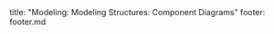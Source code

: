 <frontmatter>
title: "Modeling: Modeling Structures: Component Diagrams"
footer: footer.md
</frontmatter>

<include src="navbar.md" boilerplate />

<include src="unit-inPage-asFlat.md" boilerplate />